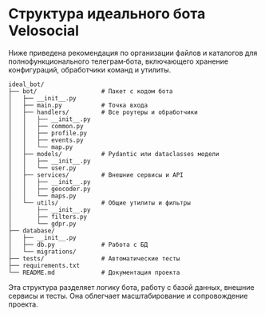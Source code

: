 # Структура идеального бота Velosocial

Ниже приведена рекомендация по организации файлов и каталогов для
полнофункционального телеграм‑бота, включающего хранение конфигураций,
обработчики команд и утилиты.

```text
ideal_bot/
├── bot/                  # Пакет с кодом бота
│   ├── __init__.py
│   ├── main.py           # Точка входа
│   ├── handlers/         # Все роутеры и обработчики
│   │   ├── __init__.py
│   │   ├── common.py
│   │   ├── profile.py
│   │   ├── events.py
│   │   └── map.py
│   ├── models/           # Pydantic или dataclasses модели
│   │   ├── __init__.py
│   │   └── user.py
│   ├── services/         # Внешние сервисы и API
│   │   ├── __init__.py
│   │   ├── geocoder.py
│   │   └── maps.py
│   └── utils/            # Общие утилиты и фильтры
│       ├── __init__.py
│       ├── filters.py
│       └── gdpr.py
├── database/
│   ├── __init__.py
│   ├── db.py             # Работа с БД
│   └── migrations/
├── tests/                # Автоматические тесты
├── requirements.txt
└── README.md             # Документация проекта
```

Эта структура разделяет логику бота, работу с базой данных,
внешние сервисы и тесты. Она облегчает масштабирование и
сопровождение проекта.

